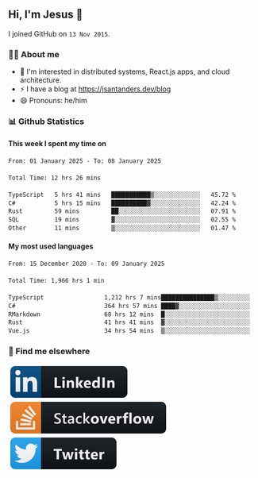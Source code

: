 ## Hi, I'm Jesus 👋

I joined GitHub on `13 Nov 2015`.

<!-- Talking about you -->

### 👨‍💻 About me

- 👦 I'm interested in distributed systems, React.js apps, and cloud architecture.
- ⚡️ I have a blog at <https://jsantanders.dev/blog>
- 😄 Pronouns: he/him

### 📊 Github Statistics

#### This week I spent my time on

<!--START_SECTION:weekly-->

```txt
From: 01 January 2025 - To: 08 January 2025

Total Time: 12 hrs 26 mins

TypeScript   5 hrs 41 mins   ███████████▒░░░░░░░░░░░░░   45.72 %
C#           5 hrs 15 mins   ██████████▓░░░░░░░░░░░░░░   42.24 %
Rust         59 mins         ██░░░░░░░░░░░░░░░░░░░░░░░   07.91 %
SQL          19 mins         ▓░░░░░░░░░░░░░░░░░░░░░░░░   02.55 %
Other        11 mins         ▒░░░░░░░░░░░░░░░░░░░░░░░░   01.47 %
```

<!--END_SECTION:weekly-->

#### My most used languages

<!--START_SECTION:alltime-->

```txt
From: 15 December 2020 - To: 09 January 2025

Total Time: 1,966 hrs 1 min

TypeScript                 1,212 hrs 7 mins███████████████▒░░░░░░░░░   61.65 %
C#                         364 hrs 57 mins ████▓░░░░░░░░░░░░░░░░░░░░   18.56 %
RMarkdown                  68 hrs 12 mins  █░░░░░░░░░░░░░░░░░░░░░░░░   03.47 %
Rust                       41 hrs 41 mins  ▓░░░░░░░░░░░░░░░░░░░░░░░░   02.12 %
Vue.js                     34 hrs 54 mins  ▒░░░░░░░░░░░░░░░░░░░░░░░░   01.78 %
```

<!--END_SECTION:alltime-->

### 📢 Find me elsewhere

<p>
  <a target="_blank" href="https://linkedin.com/in/jsantanders">
    <img src="https://github.com/jsantanders/jsantanders/blob/master/img/linkedin.svg" alt="LinkedIn" style="vertical-align:top; margin:4px">
  </a>
  
  <a target="_blank" href="https://stackoverflow.com/users/7318331/jesus-santander">
    <img src="https://github.com/jsantanders/jsantanders/blob/master/img/stackoverflow.svg" alt="StackOverflow" style="vertical-align:top; margin:4px">
  </a>
  
  <a target="_blank" href="http://twitter.com/jsantanders">
    <img src="https://github.com/jsantanders/jsantanders/blob/master/img/twitter.svg" alt="Twitter" style="vertical-align:top; margin:4px">
  </a>
</p>
